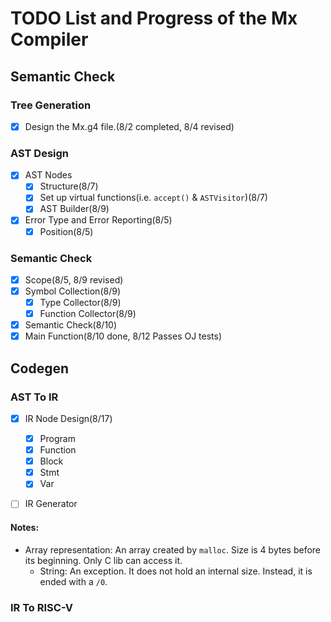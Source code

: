 # TODO List and Progress of the Mx Compiler
## Semantic Check
### Tree Generation
- [x] Design the Mx.g4 file.(8/2 completed, 8/4 revised)
### AST Design
- [x] AST Nodes
    - [x] Structure(8/7)
    - [x] Set up virtual functions(i.e. `accept()` & `ASTVisitor`)(8/7)
    - [x] AST Builder(8/9)
- [x] Error Type and Error Reporting(8/5)
  - [x] Position(8/5)
### Semantic Check
- [x] Scope(8/5, 8/9 revised)
- [x] Symbol Collection(8/9)
  - [x] Type Collector(8/9)
  - [x] Function Collector(8/9)
- [x] Semantic Check(8/10)
- [x] Main Function(8/10 done, 8/12 Passes OJ tests)

## Codegen
### AST To IR
- [x] IR Node Design(8/17)
  - [x] Program
  - [x] Function
  - [x] Block
  - [x] Stmt
  - [x] Var
- [ ] IR Generator
  

#### Notes:
- Array representation: An array created by `malloc`. Size is 4 bytes before its beginning. Only C lib can access it.
  - String: An exception. It does not hold an internal size. Instead, it is ended with a `/0`.

### IR To RISC-V
